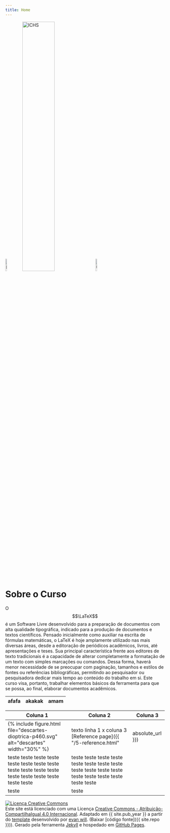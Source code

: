 ```yaml
---
title: Home
---
```


<div> 
    <img src="{{ '/images/logo-ichs.jpeg' | absolute_url }}" alt="ICHS" style="width:10%;" >
    <img src="{{ '/images/ich2s.jpg' | absolute_url }}" alt="ICHS" style="width:45%;" >
    <img src="{{ '/images/logo-universidade.jpg' | absolute_url }}" alt="UFOP" style="width:10%;" >
</div>

# Sobre o Curso

O $$\LaTeX$$ é um Software Livre desenvolvido para a preparação de documentos com alta qualidade tipográfica, indicado para a produção de documentos e textos científicos. Pensado inicialmente como auxiliar na escrita de fórmulas matemáticas, o LaTeX é hoje amplamente utilizado nas mais diversas áreas, desde a editoração de periódicos acadêmicos, livros, até apresentações e teses. Sua principal característica frente aos editores de texto tradicionais é a capacidade de alterar completamente a formatação de um texto com simples marcações ou comandos. Dessa forma, haverá menor necessidade de se preocupar com paginação, tamanhos e estilos de fontes ou referências bibliográficas, permitindo ao pesquisador ou pesquisadora dedicar mais tempo ao conteúdo do trabalho em si. Este curso visa, portanto, trabalhar elementos básicos da ferramenta para que se possa, ao final, elaborar documentos acadêmicos.


afafa| akakak| amam
----| ----|-----


Coluna 1 | Coluna 2 | Coluna 3
----------- | ----------- | ----------- 
{% include figure.html file="descartes-dioptrica-p460.svg" alt="descartes" width="30%" %} | texto linha 1 x coluna 3 [Reference page]({{ "/5-reference.html" | absolute_url }}) | <img src="{{ '/images/jekyll.png' | absolute_url }}" alt="jekyll icon" style="width:45%;" >
teste teste teste teste teste teste teste teste teste teste teste teste teste teste teste teste teste teste  | teste teste teste teste teste teste teste teste teste teste teste teste teste teste teste teste teste teste 
teste | teste



<a rel="license" href="http://creativecommons.org/licenses/by-sa/4.0/"><img alt="Licença Creative Commons" style="border-width:0" src="https://i.creativecommons.org/l/by-sa/4.0/88x31.png" /></a><br />Este site está licenciado com uma Licença <a rel="license" href="http://creativecommons.org/licenses/by-sa/4.0/">Creative Commons - Atribuição-CompartilhaIgual 4.0 Internacional</a>. Adaptado em {{ site.pub_year }} a partir do [template](https://github.com/evanwill/workshop-template) desenvolvido por <a href="https://github.com/evanwill">evan will</a>. (Baixar [código fonte]({{ site.repo }})). Gerado pela ferramenta [Jekyll](https://jekyllrb.com/) e hospedado em [GitHub Pages](https://pages.github.com/).
